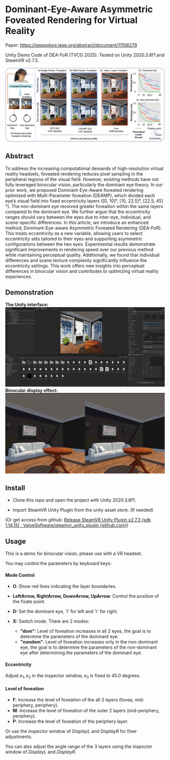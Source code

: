 # Dominant-Eye-Aware Asymmetric Foveated Rendering for Virtual Reality

Paper: https://ieeexplore.ieee.org/abstract/document/11106279

Unity Demo Code of DEA-FoR (TVCG 2025). Tested on Unity 2020.3.8f1 and SteamVR v2.7.3.

![image](src/teaser.png)

## Abstract

To address the increasing computational demands of high-resolution virtual reality headsets, foveated rendering reduces pixel sampling in the peripheral regions of the visual field. However, existing methods have not fully leveraged binocular vision, particularly the dominant eye theory.
In our prior work, we proposed Dominant-Eye-Aware foveated rendering optimized with Multi-Parameter foveation (DEAMP), which divided each eye’s visual field into fixed eccentricity layers ([0, 10]°, [10, 22.5]°, [22.5, 45]°). The non-dominant eye received greater foveation within the same layers compared to the dominant eye. We further argue that the eccentricity ranges should vary between the eyes due to inter-eye, individual, and scene-specific differences. In this article, we introduce an enhanced method, Dominant-Eye-aware Asymmetric Foveated Rendering (DEA-FoR).
This treats eccentricity as a new variable, allowing users to select eccentricity sets tailored to their eyes and supporting asymmetric configurations between the two eyes. Experimental results demonstrate significant improvements in rendering speed over our previous method while maintaining perceptual quality. Additionally, we found that individual differences and scene texture complexity significantly influence the eccentricity settings.
This work offers new insights into perceptual differences in binocular vision and contributes to optimizing virtual reality experiences.

## Demonstration

**The Unity interface:** 
![image](src/unity.png)
**Binocular display effect:** 
![image](src/bino.png)



## Install

* Clone this repo and open the project with Unity 2020.3.8f1.

* Import SteamVR Unity Plugin from the unity asset store. (If needed)

(Or get access from github: [Release SteamVR Unity Plugin v2.7.3 (sdk 1.14.15) · ValveSoftware/steamvr_unity_plugin (github.com)](https://github.com/ValveSoftware/steamvr_unity_plugin/releases/tag/2.7.3))

## Usage

This is a demo for binocular vision, please use with a VR headset. 

You may control the parameters by keyboard keys:

#### Mode Control

* **O**: Show red lines indicating the layer boundaries.
* **LeftArrow, RightArrow, DownArrow, UpArrow**: Control the position of the fixate point.

* **D:** Set the dominant eye, 'l' for left and 'r' for right.
* **X:** Switch mode. There are 2 modes:
  * **"dom"**: Level of foveation increases in all 2 eyes, the goal is to determine the parameters of the dominant eye.
  * **"nondom"**: Level of foveation increases only in the non-dominant eye, the goal is to determine the parameters of the non-dominant eye after determining the parameters of the dominant eye.

#### Eccentricity

Adjust $e_1,e_2$ in the inspector window, $e_3$ is fixed to 45.0 degrees.

#### Level of foveation

* **F**: Increase the level of foveation of the all 3 layers (fovea, mid-periphery, periphery).
* **M**: Increase the level of foveation of the outer 2 layers (mid-periphery, periphery).
* **P**: Increase the level of foveation of the periphery layer.

Or use the *inspector* window of *DisplayL* and *DisplayR* for finer adjustments.

You can also adjust the angle range of the 3 layers using the *inspector* window of *DisplayL* and *DisplayR*.

